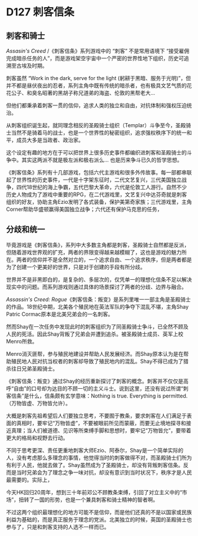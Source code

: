 # D127 刺客信条

## 刺客和骑士
_Assasin's Creed_ /《刺客信条》系列游戏中的 “刺客” 不是常用语境下 “接受雇佣完成暗杀任务的人”，而是游戏架空宇宙中一个严密的世界性地下组织，历史可追溯至古埃及时期。

刺客虽然 “Work in the dark, serve for the light (躬耕于黑暗、服务于光明)”，但并不都是昼伏夜出的忍者，系列主角中既有传统的暗杀者，也有极具文艺气质的花花公子、和臭名昭著的黑胡子称兄道弟的海盗、伦敦的黑帮老大... 

但他们都秉承着刺客一贯的信仰，追求人类的独立和自由，对抗体制和强权压迫统治。

从刺客组织诞生起，就同理念相反的圣殿骑士组织（Templar）斗争至今，圣殿骑士当然不是骑着马的战士，也是一个世界性的秘密组织，追求强权秩序下的统一和平，成员大多是当政者、政治家。

这个设定有趣的地方在于可以把世界上很多历史事件都编织进刺客和圣殿骑士的斗争中。其实这两派不就是极左派和极右派么…  也是历来争斗已久的哲学思想。

《刺客信条》系列有十几部游戏，包括六代主游戏和很多外传故事。每一部都串联起了世界性的历史事件，一代是十字架东征时，二代文艺复兴，三代美国独立战争，四代18世纪的海上争霸，五代巴黎大革命，六代是伦敦工人游行。自然不少历史人物成为了游戏中重要的RPG，在二代游戏里，文艺复兴中达芬奇就是刺客组织的好友，协助主角Ezio发明了各式装备，保护美第奇家族；三代游戏里，主角Corner帮助华盛顿赢得美国独立战争；六代还有保护马克思的任务，

## 分歧和统一 
毕竟游戏是《刺客信条》，系列中大多数主角都是刺客，圣殿骑士自然都是反派，但随着游戏世界观的扩充，两者的界限变得越来越模糊了，这也是游戏的魅力所在。两者的信仰并不是全然对立的，一个追求自由、一个追求秩序，但是两者都是为了创建一个更美好的世界，只是对于创建的手段有所分歧。

世界并不是非黑即白的，是复杂的、多层次的，仅凭单一的理想化信条不足以解决现实中的问题。而系列游戏则通过具体的场景探讨了两者的分歧、边界与融合。

_Assassin's Creed: Rogue_《刺客信条：叛变》是系列里唯一一部主角是圣殿骑士的作品。18世纪中期，北美各个殖民地在英法军队的争夺下混乱不堪，主角Shay Patric Cormac原本是北美兄弟会的一名刺客。

然而Shay在一次任务中发现此时的刺客组织为了同圣殿骑士争斗，已全然不顾及人民的死活。因此Shay背叛了兄弟会并遭到追杀。被圣殿骑士成员、英军上校Menro所救。

Menro消灭匪帮，参与殖民地建设并帮助人民发展经济。而Shay原本认为是在帮助殖民地人民对抗当权者的刺客却导致了殖民地内的混乱。Shay不得已成为了猎杀往日兄弟圣殿骑士。

《刺客信条：叛变》通过Shay的经历重新探讨了刺客的概念。刺客并不仅仅是高呼“自由”的口号却为达目的不顾一切的主义斗士。说到这里，还没有说过所谓“刺客信条”是什么，信条颇有玄学意味：Nothing is true. Everything is permitted.（万物皆虚、万物皆允许）。

大概是刺客先祖希望后人们要独立思考，不要囿于教条，要求刺客在人们满足于表面的真相时，要牢记“万物皆虚”，不要被眼前所见而蒙蔽，而要无止境地探寻和接近真理；当人们被道德、见识等所束缚手脚和思想时，要牢记“万物皆允”，要带着更大的格局和视野去行动。

不同于思考更深、责任更重地刺客大师Ezio、阿泰尔，Shay是一个简单实际的人，没有考虑那么多理念的事情，他觉得当时的刺客做得不对，而圣殿骑士们所为有利于人民，他就去做了。Shay虽然成为了圣殿骑士，却没有背叛刺客信条。反而是当时兄弟会为了理念之争一味对抗，却没有意识到当时状况下，秩序才是人民最需要的。实际上，

今天HK回归20周年，想到三十年前邓公不顾教条束缚，引回了对立主义中的“市场”，扭转了一国的形势，也是一个兼具刺客和骑士精神的智者啊。

不过这两个组织最理想化的地方可能不是信仰，而是他们还真的不是以国家或民族利益为基础的，而是真正服务于理念的党派。北美独立的时候，英国的圣殿骑士也参与了，只是和刺客支持的人选不一样而已。
